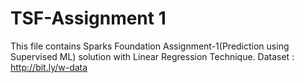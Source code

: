 # TSF-Assignment 1
This file contains Sparks Foundation Assignment-1(Prediction using Supervised ML) solution with Linear Regression Technique.
Dataset : http://bit.ly/w-data
